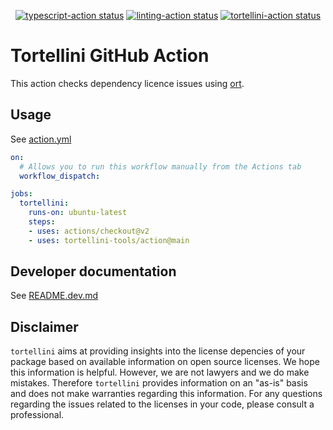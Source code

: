 <p align="center">
  <a href="https://github.com/tortellini-tools/action/actions"><img alt="typescript-action status" src="https://github.com/tortellini-tools/action/workflows/build-test/badge.svg"></a>
  <a href="https://github.com/tortellini-tools/action/actions"><img alt="linting-action status" src="https://github.com/tortellini-tools/action/workflows/linting/badge.svg"></a>  
  <a href="https://github.com/tortellini-tools/action/actions"><img alt="tortellini-action status" src="https://github.com/tortellini-tools/action/workflows/tortellini/badge.svg"></a>
</p>

# Tortellini GitHub Action

This action checks dependency licence issues using [ort](https://github.com/oss-review-toolkit/ort).

<!-- ## Inputs

### `who-to-greet`

**Required** The name of the person to greet. Default `"World"`.

## Outputs -->

## Usage

See [action.yml](action.yml)

```yaml
on:
  # Allows you to run this workflow manually from the Actions tab
  workflow_dispatch:

jobs:
  tortellini:
    runs-on: ubuntu-latest
    steps:
    - uses: actions/checkout@v2
    - uses: tortellini-tools/action@main
```

## Developer documentation

See [README.dev.md](README.dev.md)

## Disclaimer

`tortellini` aims at providing insights into the license depencies of your package based on available information on open source licenses. We hope this information is helpful. However, we are not lawyers and we do make mistakes. Therefore `tortellini` provides information on an "as-is" basis and does not make warranties regarding this information. For any questions regarding the issues related to the licenses in your code, please consult a professional.
